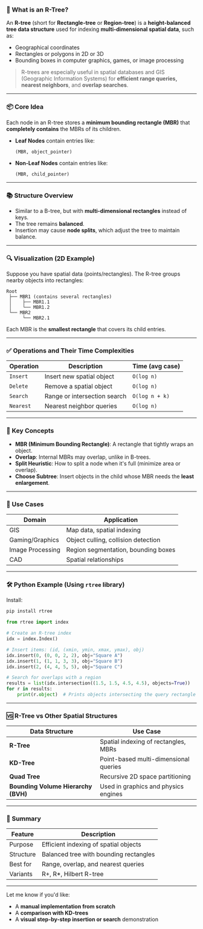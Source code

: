 ### 🌳 What is an **R-Tree**?

An **R-tree** (short for **Rectangle-tree** or **Region-tree**) is a **height-balanced tree data structure** used for indexing **multi-dimensional spatial data**, such as:

* Geographical coordinates
* Rectangles or polygons in 2D or 3D
* Bounding boxes in computer graphics, games, or image processing

> R-trees are especially useful in spatial databases and GIS (Geographic Information Systems) for **efficient range queries, nearest neighbors**, and **overlap searches**.

---

### 📦 Core Idea

Each node in an R-tree stores a **minimum bounding rectangle (MBR)** that **completely contains** the MBRs of its children.

* **Leaf Nodes** contain entries like:

  ```
  (MBR, object_pointer)
  ```
* **Non-Leaf Nodes** contain entries like:

  ```
  (MBR, child_pointer)
  ```

---

### 📚 Structure Overview

* Similar to a B-tree, but with **multi-dimensional rectangles** instead of keys.
* The tree remains **balanced**.
* Insertion may cause **node splits**, which adjust the tree to maintain balance.

---

### 🔍 Visualization (2D Example)

Suppose you have spatial data (points/rectangles). The R-tree groups nearby objects into rectangles:

```
Root
 ├── MBR1 (contains several rectangles)
 │    ├── MBR1.1
 │    └── MBR1.2
 └── MBR2
      └── MBR2.1
```

Each MBR is the **smallest rectangle** that covers its child entries.

---

### ✅ Operations and Their Time Complexities

| Operation | Description                  | Time (avg case) |
| --------- | ---------------------------- | --------------- |
| `Insert`  | Insert new spatial object    | `O(log n)`      |
| `Delete`  | Remove a spatial object      | `O(log n)`      |
| `Search`  | Range or intersection search | `O(log n + k)`  |
| `Nearest` | Nearest neighbor queries     | `O(log n)`      |

---

### 🧠 Key Concepts

* **MBR (Minimum Bounding Rectangle)**: A rectangle that tightly wraps an object.
* **Overlap**: Internal MBRs may overlap, unlike in B-trees.
* **Split Heuristic**: How to split a node when it's full (minimize area or overlap).
* **Choose Subtree**: Insert objects in the child whose MBR needs the **least enlargement**.

---

### 🧪 Use Cases

| Domain           | Application                         |
| ---------------- | ----------------------------------- |
| GIS              | Map data, spatial indexing          |
| Gaming/Graphics  | Object culling, collision detection |
| Image Processing | Region segmentation, bounding boxes |
| CAD              | Spatial relationships               |

---

### 🛠 Python Example (Using `rtree` library)

Install:

```bash
pip install rtree
```

```python
from rtree import index

# Create an R-tree index
idx = index.Index()

# Insert items: (id, (xmin, ymin, xmax, ymax), obj)
idx.insert(0, (0, 0, 2, 2), obj="Square A")
idx.insert(1, (1, 1, 3, 3), obj="Square B")
idx.insert(2, (4, 4, 5, 5), obj="Square C")

# Search for overlaps with a region
results = list(idx.intersection((1.5, 1.5, 4.5, 4.5), objects=True))
for r in results:
    print(r.object)  # Prints objects intersecting the query rectangle
```

---

### 🆚 R-Tree vs Other Spatial Structures

| Data Structure                      | Use Case                              |
| ----------------------------------- | ------------------------------------- |
| **R-Tree**                          | Spatial indexing of rectangles, MBRs  |
| **KD-Tree**                         | Point-based multi-dimensional queries |
| **Quad Tree**                       | Recursive 2D space partitioning       |
| **Bounding Volume Hierarchy (BVH)** | Used in graphics and physics engines  |

---

### 📌 Summary

| Feature   | Description                            |
| --------- | -------------------------------------- |
| Purpose   | Efficient indexing of spatial objects  |
| Structure | Balanced tree with bounding rectangles |
| Best for  | Range, overlap, and nearest queries    |
| Variants  | R+, R\*, Hilbert R-tree                |

---

Let me know if you'd like:

* A **manual implementation from scratch**
* A **comparison with KD-trees**
* A **visual step-by-step insertion or search** demonstration
